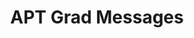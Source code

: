 ---
title: APT Grad Messages
redirect_to: https://docs.google.com/forms/d/e/1FAIpQLSdu23fy5pDvEdhOwGQZg_P1DcmEvDId1ATUxDtNHlfURsriAg/viewform?usp=sf_link
redirect_from: 
  - /ForTheNewbies
  - /forthenewbies
---